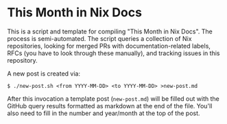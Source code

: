 # This Month in Nix Docs
This is a script and template for compiling "This Month in Nix Docs". The process is semi-automated. The script queries a collection of Nix repositories, looking for merged PRs with documentation-related labels, RFCs (you have to look through these manually), and tracking issues in this repository.

A new post is created via:
```
$ ./new-post.sh <from YYYY-MM-DD> <to YYYY-MM-DD> >new-post.md
```

After this invocation a template post (`new-post.md`) will be filled out with the GitHub query results formatted as markdown at the end of the file. You'll also need to fill in the number and year/month at the top of the post.